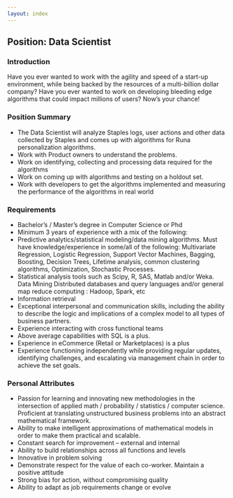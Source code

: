 ```yaml
---
layout: index
---
```


## Position: Data Scientist

### Introduction
Have you ever wanted to work with the agility and speed of a start-up environment, while being backed by the resources of a multi-billion dollar company? Have you ever wanted to work on developing bleeding edge algorithms that could impact millions of users? Now’s your chance!

### Position Summary
* The Data Scientist will analyze Staples logs, user actions and other data collected by Staples and comes up with algorithms for Runa personalization algorithms.
* Work with Product owners to understand the problems.
* Work on identifying, collecting and processing data required for the algorithms
* Work on coming up with algorithms and testing on a holdout set.
* Work with developers to get the algorithms implemented and measuring the performance of the algorithms in real world

### Requirements
* Bachelor’s / Master’s degree in Computer Science or Phd
* Minimum 3 years of experience with a mix of the following:
* Predictive analytics/statistical modeling/data mining algorithms. Must have knowledge/experience in some/all of the following: Multivariate Regression, Logistic Regression, Support Vector Machines, Bagging, Boosting, Decision Trees, Lifetime analysis, common clustering algorithms, Optimization, Stochastic Processes. 
* Statistical analysis tools such as Scipy, R, SAS, Matlab and/or Weka.
Data Mining
Distributed databases and query languages and/or general map reduce computing : Hadoop, Spark, etc
* Information retrieval
* Exceptional interpersonal and communication skills, including the ability to describe the logic and implications of a complex model to all types of business partners.
* Experience interacting with cross functional teams
* Above average capabilities with SQL is a plus.
* Experience in eCommerce (Retail or Marketplaces) is a plus
* Experience functioning independently while providing regular updates, identifying challenges, and escalating via management chain in order to achieve the set goals.

### Personal Attributes
* Passion for learning and innovating new methodologies in the intersection of applied math / probability / statistics / computer science.  Proficient at translating unstructured business problems into an abstract mathematical framework.
* Ability to make intelligent approximations of mathematical models in order to make them practical and scalable.
* Constant search for improvement – external and internal
* Ability to build relationships across all functions and levels
* Innovative in problem solving
* Demonstrate respect for the value of each co-worker. Maintain a positive attitude
* Strong bias for action, without compromising quality
* Ability to adapt as job requirements change or evolve
